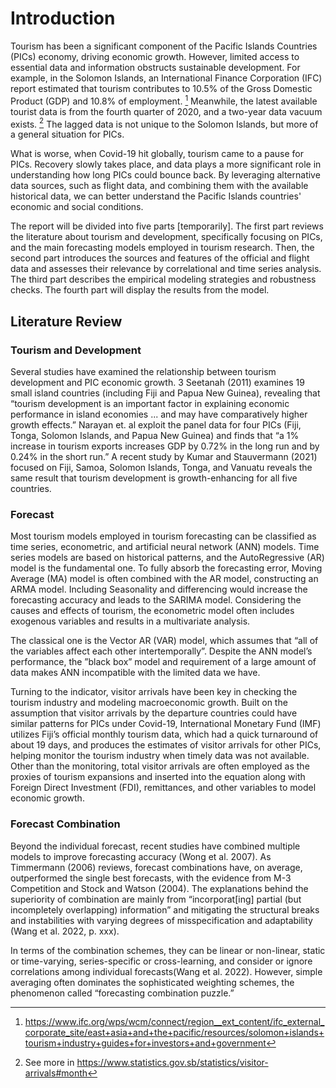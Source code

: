 # Introduction
Tourism has been a significant component of the Pacific Islands Countries (PICs) economy, driving economic growth. However, limited access to essential data and information obstructs sustainable development. For example, in the Solomon Islands, an International Finance Corporation (IFC) report estimated that tourism contributes to 10.5\% of the Gross Domestic Product (GDP) and 10.8\% of employment. [^1] Meanwhile, the latest available tourist data is from the fourth quarter of 2020, and a two-year data vacuum exists. [^2] The lagged data is not unique to the Solomon Islands, but more of a general situation for PICs.

What is worse, when Covid-19 hit globally, tourism came to a pause for PICs. Recovery slowly takes place, and data plays a more significant role in understanding how long PICs could bounce back. By leveraging alternative data sources, such as flight data, and combining them with the available historical data, we can better understand the Pacific Islands countries' economic and social conditions.

The report will be divided into five parts \[temporarily\]. The first part reviews the literature about tourism and development, specifically focusing on PICs, and the main forecasting models employed in tourism research. Then, the second part introduces the sources and features of the official and flight data and assesses their relevance by correlational and time series analysis. The third part describes the empirical modeling strategies and robustness checks. The fourth part will display the results from the model.

## Literature Review
### Tourism and Development
Several studies have examined the relationship between tourism development and PIC economic growth. 3 Seetanah (2011) examines 19 small island countries (including Fiji and Papua New Guinea), revealing that “tourism development is an important factor in explaining economic performance in island economies ... and may have comparatively higher growth effects.” Narayan et. al exploit the panel data for four PICs (Fiji, Tonga, Solomon Islands, and Papua New Guinea) and finds that “a 1% increase in tourism exports increases GDP by 0.72% in the long run and by 0.24% in the short run.” A recent study by Kumar and Stauvermann (2021) focused on Fiji, Samoa, Solomon Islands, Tonga, and Vanuatu reveals the same result that tourism development is growth-enhancing for all five countries.

### Forecast 
Most tourism models employed in tourism forecasting can be classified as time series, econometric, and artificial neural network (ANN) models. Time series models are based on historical patterns, and the AutoRegressive (AR) model is the fundamental one. To fully absorb the forecasting error, Moving Average (MA) model is often combined with the AR model, constructing an ARMA model. Including Seasonality and differencing would increase the forecasting accuracy and leads to the SARIMA model. Considering the causes and effects of tourism, the econometric model often includes exogenous variables and results in a multivariate analysis.

The classical one is the Vector AR (VAR) model, which assumes that “all of the variables affect each other intertemporally”. Despite the ANN model’s performance, the ”black box” model and requirement of a large amount of data makes ANN incompatible with the limited data we have.

Turning to the indicator, visitor arrivals have been key in checking the tourism industry and modeling macroeconomic growth. Built on the assumption that visitor arrivals by the departure countries could have similar patterns for PICs under Covid-19, International Monetary Fund (IMF) utilizes Fiji’s official monthly tourism data, which had a quick turnaround of about 19 days, and produces the estimates of visitor arrivals for other PICs, helping monitor the tourism industry when timely data was not available. Other than the monitoring, total visitor arrivals are often employed as the proxies of tourism expansions and inserted into the equation along with Foreign Direct Investment (FDI), remittances, and other variables to model economic growth.

### Forecast Combination
Beyond the individual forecast, recent studies have combined multiple models to improve forecasting accuracy (Wong et al. 2007). As Timmermann (2006) reviews, forecast combinations have, on average, outperformed the single best forecasts, with the evidence from M-3 Competition and Stock and Watson (2004). The explanations behind the superiority of combination are
mainly from “incorporat\[ing\] partial (but incompletely overlapping) information” and mitigating the structural breaks and instabilities with varying degrees of misspecification and adaptability
(Wang et al. 2022, p. xxx).

In terms of the combination schemes, they can be linear or non-linear, static or time-varying, series-specific or cross-learning, and consider or ignore correlations among individual forecasts(Wang et al. 2022). However, simple averaging often dominates the sophisticated weighting schemes, the phenomenon called “forecasting combination puzzle.”


[^1]: https://www.ifc.org/wps/wcm/connect/region__ext_content/ifc_external_corporate_site/east+asia+and+the+pacific/resources/solomon+islands+tourism+industry+guides+for+investors+and+government
[^2]: See more in https://www.statistics.gov.sb/statistics/visitor-arrivals#month
